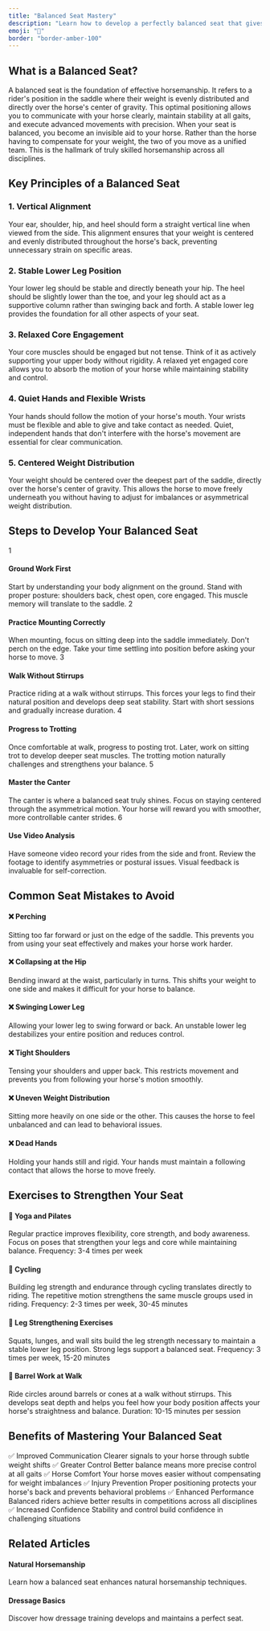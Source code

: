 ```yaml
---
title: "Balanced Seat Mastery"
description: "Learn how to develop a perfectly balanced seat that gives you control and comfort in every discipline. Proper posture is the foundation of great horsemanship."
emoji: "🏇"
border: "border-amber-100"
---
```




## What is a Balanced Seat?
A balanced seat is the foundation of effective horsemanship. It refers to a rider's position in the saddle where their weight is evenly distributed and directly over the horse's center of gravity. This optimal positioning allows you to communicate with your horse clearly, maintain stability at all gaits, and execute advanced movements with precision.
When your seat is balanced, you become an invisible aid to your horse. Rather than the horse having to compensate for your weight, the two of you move as a unified team. This is the hallmark of truly skilled horsemanship across all disciplines.
## Key Principles of a Balanced Seat
### 1. Vertical Alignment
Your ear, shoulder, hip, and heel should form a straight vertical line when viewed from the side. This alignment ensures that your weight is centered and evenly distributed throughout the horse's back, preventing unnecessary strain on specific areas.
### 2. Stable Lower Leg Position
Your lower leg should be stable and directly beneath your hip. The heel should be slightly lower than the toe, and your leg should act as a supportive column rather than swinging back and forth. A stable lower leg provides the foundation for all other aspects of your seat.
### 3. Relaxed Core Engagement
Your core muscles should be engaged but not tense. Think of it as actively supporting your upper body without rigidity. A relaxed yet engaged core allows you to absorb the motion of your horse while maintaining stability and control.
### 4. Quiet Hands and Flexible Wrists
Your hands should follow the motion of your horse's mouth. Your wrists must be flexible and able to give and take contact as needed. Quiet, independent hands that don't interfere with the horse's movement are essential for clear communication.
### 5. Centered Weight Distribution
Your weight should be centered over the deepest part of the saddle, directly over the horse's center of gravity. This allows the horse to move freely underneath you without having to adjust for imbalances or asymmetrical weight distribution.
## Steps to Develop Your Balanced Seat
1
#### Ground Work First
Start by understanding your body alignment on the ground. Stand with proper posture: shoulders back, chest open, core engaged. This muscle memory will translate to the saddle.
2
#### Practice Mounting Correctly
When mounting, focus on sitting deep into the saddle immediately. Don't perch on the edge. Take your time settling into position before asking your horse to move.
3
#### Walk Without Stirrups
Practice riding at a walk without stirrups. This forces your legs to find their natural position and develops deep seat stability. Start with short sessions and gradually increase duration.
4
#### Progress to Trotting
Once comfortable at walk, progress to posting trot. Later, work on sitting trot to develop deeper seat muscles. The trotting motion naturally challenges and strengthens your balance.
5
#### Master the Canter
The canter is where a balanced seat truly shines. Focus on staying centered through the asymmetrical motion. Your horse will reward you with smoother, more controllable canter strides.
6
#### Use Video Analysis
Have someone video record your rides from the side and front. Review the footage to identify asymmetries or postural issues. Visual feedback is invaluable for self-correction.
## Common Seat Mistakes to Avoid
#### ❌ Perching
Sitting too far forward or just on the edge of the saddle. This prevents you from using your seat effectively and makes your horse work harder.
#### ❌ Collapsing at the Hip
Bending inward at the waist, particularly in turns. This shifts your weight to one side and makes it difficult for your horse to balance.
#### ❌ Swinging Lower Leg
Allowing your lower leg to swing forward or back. An unstable lower leg destabilizes your entire position and reduces control.
#### ❌ Tight Shoulders
Tensing your shoulders and upper back. This restricts movement and prevents you from following your horse's motion smoothly.
#### ❌ Uneven Weight Distribution
Sitting more heavily on one side or the other. This causes the horse to feel unbalanced and can lead to behavioral issues.
#### ❌ Dead Hands
Holding your hands still and rigid. Your hands must maintain a following contact that allows the horse to move freely.
## Exercises to Strengthen Your Seat
#### 🏃 Yoga and Pilates
Regular practice improves flexibility, core strength, and body awareness. Focus on poses that strengthen your legs and core while maintaining balance.
Frequency: 3-4 times per week
#### 🚴 Cycling
Building leg strength and endurance through cycling translates directly to riding. The repetitive motion strengthens the same muscle groups used in riding.
Frequency: 2-3 times per week, 30-45 minutes
#### 💪 Leg Strengthening Exercises
Squats, lunges, and wall sits build the leg strength necessary to maintain a stable lower leg position. Strong legs support a balanced seat.
Frequency: 3 times per week, 15-20 minutes
#### 🛞 Barrel Work at Walk
Ride circles around barrels or cones at a walk without stirrups. This develops seat depth and helps you feel how your body position affects your horse's straightness and balance.
Duration: 10-15 minutes per session
## Benefits of Mastering Your Balanced Seat
✅
Improved Communication
Clearer signals to your horse through subtle weight shifts
✅
Greater Control
Better balance means more precise control at all gaits
✅
Horse Comfort
Your horse moves easier without compensating for weight imbalances
✅
Injury Prevention
Proper positioning protects your horse's back and prevents behavioral problems
✅
Enhanced Performance
Balanced riders achieve better results in competitions across all disciplines
✅
Increased Confidence
Stability and control build confidence in challenging situations
## Related Articles
#### Natural Horsemanship
Learn how a balanced seat enhances natural horsemanship techniques.
#### Dressage Basics
Discover how dressage training develops and maintains a perfect seat.
